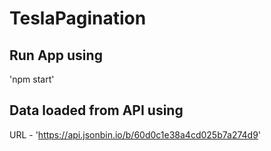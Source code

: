 # TeslaPagination

## Run App using 

'npm start'

## Data loaded from API using

URL - 'https://api.jsonbin.io/b/60d0c1e38a4cd025b7a274d9'
